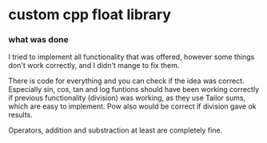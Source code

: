 # custom cpp float library

### what was done

I tried to implement all functionality that was offered, however some things don't work correctly, and I didn't mange to fix them.

There is code for everything and you can check if the idea was correct.
Especially sin, cos, tan and log funtions should have been working correctly if previous functionality (division) was working, as they use Tailor sums, which are easy to implement. Pow also would be correct if division gave ok results.

Operators, addition and substraction at least are completely fine.
